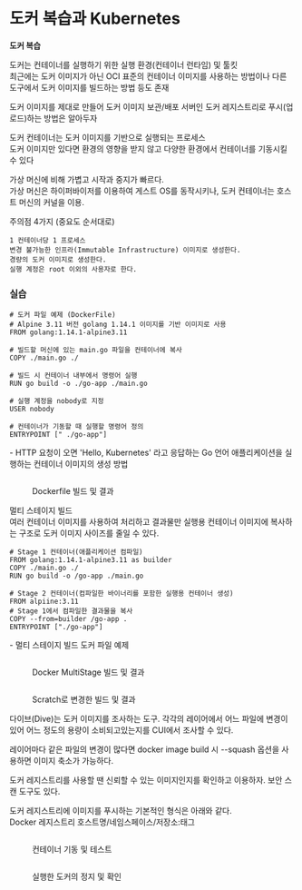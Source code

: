 # 도커 복습과 Kubernetes

**도커 복습**

도커는 컨테이너를 실행하기 위한 실행 환경(컨테이너 런타임) 및 툴킷\
최근에는 도커 이미지가 아닌 OCI 표준의 컨테이너 이미지를 사용하는 방법이나 다른 도구에서 도커 이미지를 빌드하는 방법 등도 존재

도커 이미지를 제대로 만들어 도커 이미지 보관/배포 서버인 도커 레지스트리로 푸시(업로드)하는 방법은 알아두자

도커 컨테이너는 도커 이미지를 기반으로 실행되는 프로세스\
도커 이미지만 있다면 환경의 영향을 받지 않고 다양한 환경에서 컨테이너를 기동시킬 수 있다

가상 머신에 비해 가볍고 시작과 중지가 빠르다.\
가상 머신은 하이퍼바이저를 이용하여 게스트 OS를 동작시키나, 도커 컨테이너는 호스트 머신의 커널을 이용.

주의점 4가지 (중요도 순서대로)

```
1 컨테이너당 1 프로세스
변경 불가능한 인프라(Immutable Infrastructure) 이미지로 생성한다.
경량의 도커 이미지로 생성한다.
실행 계정은 root 이외의 사용자로 한다.
```

### 실습

```
# 도커 파일 예제 (DockerFile)
# Alpine 3.11 버전 golang 1.14.1 이미지를 기반 이미지로 사용
FROM golang:1.14.1-alpine3.11

# 빌드할 머신에 있는 main.go 파일을 컨테이너에 복사
COPY ./main.go ./

# 빌드 시 컨테이너 내부에서 명령어 실행
RUN go build -o ./go-app ./main.go

# 실행 계정을 nobody로 지정
USER nobody

# 컨테이너가 기동할 때 실행할 명령어 정의
ENTRYPOINT [" ./go-app"]
```

\- HTTP 요청이 오면 'Hello, Kubernetes' 라고 응답하는 Go 언어 애플리케이션을 실행하는 컨테이너 이미지의 생성 방법

<figure><img src="https://blog.kakaocdn.net/dn/drjrPw/btrwIgSh3yR/vqLZH5LPvYHDkifvASK2Lk/img.png" alt=""><figcaption><p>Dockerfile 빌드 및 결과</p></figcaption></figure>

멀티 스테이지 빌드\
여러 컨테이너 이미지를 사용하여 처리하고 결과물만 실행용 컨테이너 이미지에 복사하는 구조로 도커 이미지 사이즈를 줄일 수 있다.

```
# Stage 1 컨테이너(애플리케이션 컴파일)
FROM golang:1.14.1-alpine3.11 as builder
COPY ./main.go ./
RUN go build -o /go-app ./main.go

# Stage 2 컨테이너(컴파일한 바이너리를 포함한 실행용 컨테이너 생성)
FROM alpiine:3.11
# Stage 1에서 컴파일한 결과물을 복사
COPY --from=builder /go-app .
ENTRYPOINT ["./go-app"]
```

\- 멀티 스테이지 빌드 도커 파일 예제

&#x20;

<figure><img src="https://blog.kakaocdn.net/dn/cYX5ZI/btrwIibrrEs/f39A2hbioFkaGfqEyhVLJK/img.png" alt=""><figcaption><p>Docker MultiStage 빌드 및 결과</p></figcaption></figure>

<figure><img src="https://blog.kakaocdn.net/dn/cmaLz7/btrwIg5KYt5/xUrDTCNO4tHOtF1Kc8qmGK/img.png" alt=""><figcaption><p>Scratch로 변경한 빌드 및 결과</p></figcaption></figure>

다이브(Dive)는 도커 이미지를 조사하는 도구. 각각의 레이어에서 어느 파일에 변경이 있어 어느 정도의 용량이 소비되고있는지를 CUI에서 조사할 수 있다.

레이어마다 같은 파일의 변경이 많다면 docker image build 시 --squash 옵션을 사용하면 이미지 축소가 가능하다.

도커 레지스트리를 사용할 땐 신뢰할 수 있는 이미지인지를 확인하고 이용하자. 보안 스캔 도구도 있다.

도커 레지스트리에 이미지를 푸시하는 기본적인 형식은 아래와 같다.\
Docker 레지스트리 호스트명/네임스페이스/저장소:태그

<figure><img src="https://blog.kakaocdn.net/dn/epUKCj/btrwGiQoLcU/6X380GCvjkwKmBLobwb8mk/img.png" alt=""><figcaption><p>컨테이너 기동 및 테스트</p></figcaption></figure>

<figure><img src="https://blog.kakaocdn.net/dn/B49iq/btrwAZv9bIb/JNbv25DUAMhgi40KtQ7JKK/img.png" alt=""><figcaption><p>실행한 도커의 정지 및 확인</p></figcaption></figure>
